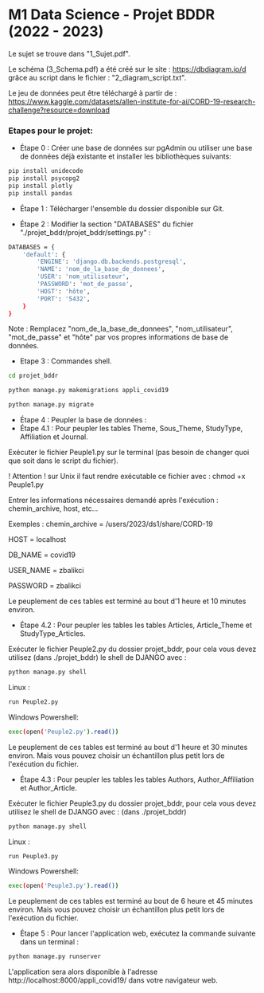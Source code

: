 # M1 Data Science - Projet BDDR (2022 - 2023)

Le sujet se trouve dans "1_Sujet.pdf".

Le schéma (3_Schema.pdf) a été créé sur le site : https://dbdiagram.io/d grâce au script dans le fichier : "2_diagram_script.txt".

Le jeu de données peut être téléchargé à partir de : https://www.kaggle.com/datasets/allen-institute-for-ai/CORD-19-research-challenge?resource=download

### Etapes pour le projet:

- Étape 0 : Créer une base de données sur pgAdmin ou utiliser une base de données déjà existante et installer les bibliothèques suivants:

```bash
pip install unidecode
pip install psycopg2
pip install plotly
pip install pandas
```

- Étape 1 : Télécharger l'ensemble du dossier disponible sur Git.

- Étape 2 : Modifier la section "DATABASES" du fichier "./projet_bddr/projet_bddr/settings.py" :
```bash
DATABASES = {
    'default': {
        'ENGINE': 'django.db.backends.postgresql',
        'NAME': 'nom_de_la_base_de_donnees',
        'USER': 'nom_utilisateur',
        'PASSWORD': 'mot_de_passe',
        'HOST': 'hôte',
        'PORT': '5432',
    }
}
```
Note : Remplacez "nom_de_la_base_de_donnees", "nom_utilisateur", "mot_de_passe" et "hôte" par vos propres informations de base de données.

- Etape 3 : Commandes shell.
```bash
cd projet_bddr
```
```bash
python manage.py makemigrations appli_covid19
```
```bash
python manage.py migrate
```

- Étape 4 : Peupler la base de données :
- Étape 4.1 : Pour peupler les tables Theme, Sous_Theme, StudyType, Affiliation et Journal.

Exécuter le fichier Peuple1.py sur le terminal (pas besoin de changer quoi que soit dans le script du fichier).

! Attention ! sur Unix il faut rendre exécutable ce fichier avec : chmod +x Peuple1.py

Entrer les informations nécessaires demandé après l'exécution : chemin_archive, host, etc...

Exemples : chemin_archive = /users/2023/ds1/share/CORD-19

HOST = localhost

DB_NAME = covid19

USER_NAME = zbalikci 

PASSWORD = zbalikci

Le peuplement de ces tables est terminé au bout d'1 heure et 10 minutes environ.

- Étape 4.2 : Pour peupler les tables les tables Articles, Article_Theme et StudyType_Articles.

Exécuter le fichier Peuple2.py du dossier projet_bddr, pour cela vous devez utilisez (dans ./projet_bddr) le shell de DJANGO avec : 

```bash
python manage.py shell
```
Linux :
```bash
run Peuple2.py
```
Windows Powershell:
```bash
exec(open('Peuple2.py').read())
```
Le peuplement de ces tables est terminé au bout d'1 heure et 30 minutes environ. Mais vous pouvez choisir un échantillon plus petit lors de l'exécution du fichier.

- Étape 4.3 : Pour peupler les tables les tables Authors, Author_Affiliation et Author_Article.

Exécuter le fichier Peuple3.py du dossier projet_bddr, pour cela vous devez utilisez le shell de DJANGO avec : (dans ./projet_bddr)
```bash
python manage.py shell
```
Linux :
```bash
run Peuple3.py
```
Windows Powershell:
```bash
exec(open('Peuple3.py').read())
```
Le peuplement de ces tables est terminé au bout de 6 heure et 45 minutes environ. Mais vous pouvez choisir un échantillon plus petit lors de l'exécution du fichier.

- Étape 5 : Pour lancer l'application web, exécutez la commande suivante dans un terminal : 
```bash
python manage.py runserver
```
L'application sera alors disponible à l'adresse http://localhost:8000/appli_covid19/ dans votre navigateur web.
